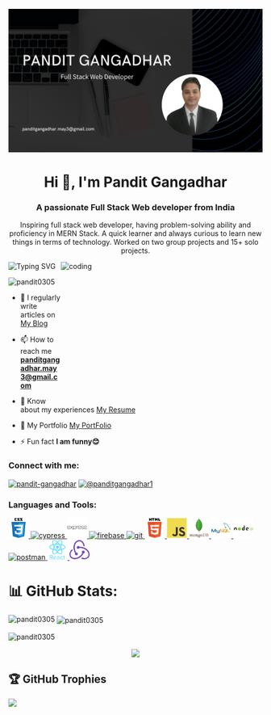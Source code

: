 ![](https://github.com/pandit0305/pandit0305/blob/main/Pandit%20Gangadhar.png)
<h1 align="center">Hi 👋, I'm Pandit Gangadhar</h1>
<h3 align="center">A passionate Full Stack Web developer from India</h3>
<p align = "center">Inspiring full stack web developer, having problem-solving ability and proficiency in MERN Stack. A quick learner and always curious to learn new things in terms of technology. Worked on two group projects and 15+ solo projects.</p>
<img src='https://readme-typing-svg.demolab.com/?font=Fira+Code&size=24&duration=4000&pause=1000&color=blue&background=FFFFFF00&width=500&height=51&lines=Full+Stack+Web+Developer;Rising+Mern+Developer;Always+Learning+New+Things' alt="Typing SVG"/>
<img align = "right" alt ="coding" width="400" height="280" src="https://camo.githubusercontent.com/40ba6383b913ec8fecd4f071feb0c7ef62ba298e168d0e0da23c493cff357a6f/68747470733a2f2f65647561757261617075626c69632e73332e61702d736f7574682d312e616d617a6f6e6177732e636f6d2f7765626173736574732f696d616765732f626c6f67732f686f772d746f2d6265636f6d652d612d70726f6772616d6d65722d696e2d696e6469612e6a7067">
<p align="left"> <img src="https://komarev.com/ghpvc/?username=pandit0305&label=Profile%20views&color=0e75b6&style=flat" alt="pandit0305" /> </p>

- 📝 I regularly write articles on <a target= "_blank" href ="http://www.itstudyfree.blogspot.com/">My Blog</a>

- 📫 How to reach me **panditgangadhar.may3@gmail.com**

- 📄 Know about my experiences <a target = "_blank" href = "https://drive.google.com/file/d/1vzK7oPvQh9p2MdIso9_nBwTDN0ZTLrsj/view?usp=sharing">My Resume</a>

- 📝 My Portfolio <a target= "_blank" href ="https://pandit0305.github.io">My PortFolio</a>

- ⚡ Fun fact **I am funny😊**

<h3 align="left">Connect with me:</h3>
<p align="left">
<a href="https://linkedin.com/in/pandit-gangadhar" target="blank"><img align="center" src="https://raw.githubusercontent.com/rahuldkjain/github-profile-readme-generator/master/src/images/icons/Social/linked-in-alt.svg" alt="pandit-gangadhar" height="30" width="40" /></a>
<a href="https://www.hackerrank.com/@panditgangadhar1" target="blank"><img align="center" src="https://raw.githubusercontent.com/rahuldkjain/github-profile-readme-generator/master/src/images/icons/Social/hackerrank.svg" alt="@panditgangadhar1" height="30" width="40" /></a>
</p>

<h3 align="left">Languages and Tools:</h3>
<p align="left"> <a href="https://www.w3schools.com/css/" target="_blank" rel="noreferrer"> <img src="https://raw.githubusercontent.com/devicons/devicon/master/icons/css3/css3-original-wordmark.svg" alt="css3" width="40" height="40"/> </a> <a href="https://www.cypress.io" target="_blank" rel="noreferrer"> <img src="https://raw.githubusercontent.com/simple-icons/simple-icons/6e46ec1fc23b60c8fd0d2f2ff46db82e16dbd75f/icons/cypress.svg" alt="cypress" width="40" height="40"/> </a> <a href="https://expressjs.com" target="_blank" rel="noreferrer"> <img src="https://raw.githubusercontent.com/devicons/devicon/master/icons/express/express-original-wordmark.svg" alt="express" width="40" height="40"/> </a> <a href="https://firebase.google.com/" target="_blank" rel="noreferrer"> <img src="https://www.vectorlogo.zone/logos/firebase/firebase-icon.svg" alt="firebase" width="40" height="40"/> </a> <a href="https://git-scm.com/" target="_blank" rel="noreferrer"> <img src="https://www.vectorlogo.zone/logos/git-scm/git-scm-icon.svg" alt="git" width="40" height="40"/> </a> <a href="https://www.w3.org/html/" target="_blank" rel="noreferrer"> <img src="https://raw.githubusercontent.com/devicons/devicon/master/icons/html5/html5-original-wordmark.svg" alt="html5" width="40" height="40"/> </a> <a href="https://developer.mozilla.org/en-US/docs/Web/JavaScript" target="_blank" rel="noreferrer"> <img src="https://raw.githubusercontent.com/devicons/devicon/master/icons/javascript/javascript-original.svg" alt="javascript" width="40" height="40"/> </a> <a href="https://www.mongodb.com/" target="_blank" rel="noreferrer"> <img src="https://raw.githubusercontent.com/devicons/devicon/master/icons/mongodb/mongodb-original-wordmark.svg" alt="mongodb" width="40" height="40"/> </a> <a href="https://www.mysql.com/" target="_blank" rel="noreferrer"> <img src="https://raw.githubusercontent.com/devicons/devicon/master/icons/mysql/mysql-original-wordmark.svg" alt="mysql" width="40" height="40"/> </a> <a href="https://nodejs.org" target="_blank" rel="noreferrer"> <img src="https://raw.githubusercontent.com/devicons/devicon/master/icons/nodejs/nodejs-original-wordmark.svg" alt="nodejs" width="40" height="40"/> </a> <a href="https://postman.com" target="_blank" rel="noreferrer"> <img src="https://www.vectorlogo.zone/logos/getpostman/getpostman-icon.svg" alt="postman" width="40" height="40"/> </a> <a href="https://reactjs.org/" target="_blank" rel="noreferrer"> <img src="https://raw.githubusercontent.com/devicons/devicon/master/icons/react/react-original-wordmark.svg" alt="react" width="40" height="40"/> </a> <a href="https://redux.js.org" target="_blank" rel="noreferrer"> <img src="https://raw.githubusercontent.com/devicons/devicon/master/icons/redux/redux-original.svg" alt="redux" width="40" height="40"/> </a> </p>


# 📊 GitHub Stats:

<p><img align="left" src="https://github-readme-stats.vercel.app/api/top-langs?username=pandit0305&show_icons=true&locale=en&layout=compact&theme=dracula" alt="pandit0305" /></p>

<p>&nbsp;<img align="center" margin-Top="5px" src="https://github-readme-stats.vercel.app/api?username=pandit0305&show_icons=true&locale=en&theme=dracula" alt="pandit0305" /></p>

<p><img align="center" src="https://github-readme-streak-stats.herokuapp.com/?user=pandit0305&theme=dracula" alt="pandit0305" /></p>

<p align="center">
<a href="https://github.com/pandit0305"><span>
<img align="center" src="https://github-profile-summary-cards.vercel.app/api/cards/profile-details?username=pandit0305&theme=dracula" />
</span></a> </p>


## 🏆 GitHub Trophies
![](https://github-profile-trophy.vercel.app/?username=pandit0305&theme=radical&no-frame=false&no-bg=false&margin-w=4)

